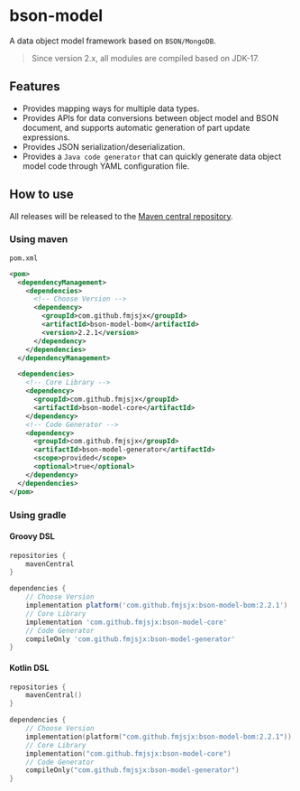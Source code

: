 # bson-model

A data object model framework based on `BSON/MongoDB`.

> Since version 2.x, all modules are compiled based on JDK-17.

## Features

- Provides mapping ways for multiple data types.
- Provides APIs for data conversions between object model and BSON document, and supports automatic generation of part update expressions.
- Provides JSON serialization/deserialization.
- Provides a `Java code generator` that can quickly generate data object model code through YAML configuration file.

## How to use

All releases will be released to the [Maven central repository](https://repo1.maven.org/maven2/).

### Using maven

`pom.xml`
```xml
<pom>
  <dependencyManagement>
    <dependencies>
      <!-- Choose Version -->
      <dependency>
        <groupId>com.github.fmjsjx</groupId>
        <artifactId>bson-model-bom</artifactId>
        <version>2.2.1</version>
      </dependency>
    </dependencies>
  </dependencyManagement>

  <dependencies>
    <!-- Core Library -->
    <dependency>
      <groupId>com.github.fmjsjx</groupId>
      <artifactId>bson-model-core</artifactId>
    </dependency>
    <!-- Code Generator -->
    <dependency>
      <groupId>com.github.fmjsjx</groupId>
      <artifactId>bson-model-generator</artifactId>
      <scope>provided</scope>
      <optional>true</optional>
    </dependency>
  </dependencies>
</pom>
```

### Using gradle

#### Groovy DSL
```groovy
repositories {
    mavenCentral
}

dependencies {
    // Choose Version
    implementation platform('com.github.fmjsjx:bson-model-bom:2.2.1')
    // Core Library
    implementation 'com.github.fmjsjx:bson-model-core'
    // Code Generator
    compileOnly 'com.github.fmjsjx:bson-model-generator'
}
```
#### Kotlin DSL
```kotlin
repositories {
    mavenCentral()
}

dependencies {
    // Choose Version
    implementation(platform("com.github.fmjsjx:bson-model-bom:2.2.1"))
    // Core Library
    implementation("com.github.fmjsjx:bson-model-core")
    // Code Generator
    compileOnly("com.github.fmjsjx:bson-model-generator")
}
```

